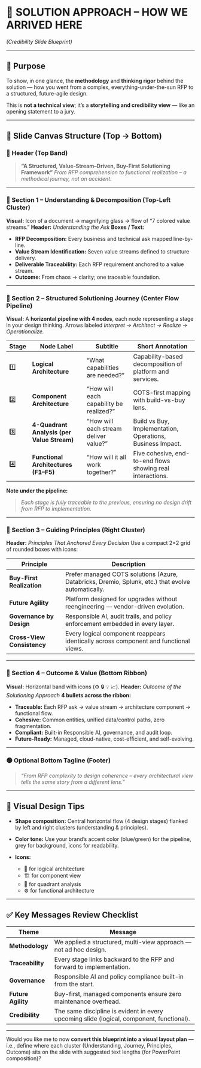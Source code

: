 

# 🧭 **SOLUTION APPROACH – HOW WE ARRIVED HERE**

*(Credibility Slide Blueprint)*

---

## 🎯 **Purpose**

To show, in one glance, the **methodology** and **thinking rigor** behind the solution —
how you went from a complex, everything-under-the-sun RFP to a structured, future-agile design.

This is **not a technical view**; it’s a **storytelling and credibility view** — like an opening statement to a jury.

---

## 🧱 **Slide Canvas Structure (Top → Bottom)**

### **🔹 Header (Top Band)**

> **“A Structured, Value-Stream–Driven, Buy-First Solutioning Framework”**
> *From RFP comprehension to functional realization – a methodical journey, not an accident.*

---

### **🔸 Section 1 – Understanding & Decomposition (Top-Left Cluster)**

**Visual:** Icon of a document → magnifying glass → flow of “7 colored value streams.”
**Header:** *Understanding the Ask*
**Boxes / Text:**

* **RFP Decomposition:** Every business and technical ask mapped line-by-line.
* **Value Stream Identification:** Seven value streams defined to structure delivery.
* **Deliverable Traceability:** Each RFP requirement anchored to a value stream.
* **Outcome:** From chaos → clarity; one traceable foundation.

---

### **🔸 Section 2 – Structured Solutioning Journey (Center Flow Pipeline)**

**Visual:** A **horizontal pipeline with 4 nodes**, each node representing a stage in your design thinking.
Arrows labeled *Interpret → Architect → Realize → Operationalize.*

| Stage | Node Label                                 | Subtitle                                | Short Annotation                                           |
| ----- | ------------------------------------------ | --------------------------------------- | ---------------------------------------------------------- |
| 1️⃣   | **Logical Architecture**                   | “What capabilities are needed?”         | Capability-based decomposition of platform and services.   |
| 2️⃣   | **Component Architecture**                 | “How will each capability be realized?” | COTS-first mapping with build-vs-buy lens.                 |
| 3️⃣   | **4-Quadrant Analysis (per Value Stream)** | “How will each stream deliver value?”   | Build vs Buy, Implementation, Operations, Business Impact. |
| 4️⃣   | **Functional Architectures (F1–F5)**       | “How will it all work together?”        | Five cohesive, end-to-end flows showing real interactions. |

**Note under the pipeline:**

> *Each stage is fully traceable to the previous, ensuring no design drift from RFP to implementation.*

---

### **🔸 Section 3 – Guiding Principles (Right Cluster)**

**Header:** *Principles That Anchored Every Decision*
Use a compact 2×2 grid of rounded boxes with icons:

| Principle                  | Description                                                                                        |
| -------------------------- | -------------------------------------------------------------------------------------------------- |
| **Buy-First Realization**  | Prefer managed COTS solutions (Azure, Databricks, Dremio, Splunk, etc.) that evolve automatically. |
| **Future Agility**         | Platform designed for upgrades without reengineering — vendor-driven evolution.                    |
| **Governance by Design**   | Responsible AI, audit trails, and policy enforcement embedded in every layer.                      |
| **Cross-View Consistency** | Every logical component reappears identically across component and functional views.               |

---

### **🔸 Section 4 – Outcome & Value (Bottom Ribbon)**

**Visual:** Horizontal band with icons (⚙️ 🔒 💡 📈).
**Header:** *Outcome of the Solutioning Approach*
**4 bullets across the ribbon:**

* **Traceable:** Each RFP ask → value stream → architecture component → functional flow.
* **Cohesive:** Common entities, unified data/control paths, zero fragmentation.
* **Compliant:** Built-in Responsible AI, governance, and audit loop.
* **Future-Ready:** Managed, cloud-native, cost-efficient, and self-evolving.

---

### **🟢 Optional Bottom Tagline (Footer)**

> *“From RFP complexity to design coherence – every architectural view tells the same story from a different lens.”*

---

## 🎨 **Visual Design Tips**

* **Shape composition:** Central horizontal flow (4 design stages) flanked by left and right clusters (understanding & principles).
* **Color tone:** Use your brand’s accent color (blue/green) for the pipeline, grey for background, icons for readability.
* **Icons:**

  * 🧩 for logical architecture
  * 🏗️ for component view
  * 🧭 for quadrant analysis
  * ⚙️ for functional architecture

---

## ✅ **Key Messages Review Checklist**

| Theme              | Message                                                                                  |
| ------------------ | ---------------------------------------------------------------------------------------- |
| **Methodology**    | We applied a structured, multi-view approach — not ad hoc design.                        |
| **Traceability**   | Every stage links backward to the RFP and forward to implementation.                     |
| **Governance**     | Responsible AI and policy compliance built-in from the start.                            |
| **Future Agility** | Buy-first, managed components ensure zero maintenance overhead.                          |
| **Credibility**    | The same discipline is evident in every upcoming slide (logical, component, functional). |

---

Would you like me to now **convert this blueprint into a visual layout plan** — i.e., define where each cluster (Understanding, Journey, Principles, Outcome) sits on the slide with suggested text lengths (for PowerPoint composition)?
